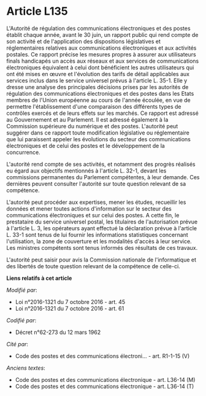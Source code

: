 # Article L135

L'Autorité de régulation des communications électroniques et des postes établit chaque année, avant le 30 juin, un rapport
public qui rend compte de son activité et de l'application des dispositions législatives et réglementaires relatives aux
communications électroniques et aux activités postales. Ce rapport précise les mesures propres à assurer aux utilisateurs
finals handicapés un accès aux réseaux et aux services de communications électroniques équivalent à celui dont bénéficient
les autres utilisateurs qui ont été mises en œuvre et l'évolution des tarifs de détail applicables aux services inclus dans
le service universel prévus à l'article L. 35-1. Elle y dresse une analyse des principales décisions prises par les autorités
de régulation des communications électroniques et des postes dans les Etats membres de l'Union européenne au cours de l'année
écoulée, en vue de permettre l'établissement d'une comparaison des différents types de contrôles exercés et de leurs effets
sur les marchés. Ce rapport est adressé au Gouvernement et au Parlement. Il est adressé également à la Commission supérieure
du numérique et des postes. L'autorité peut suggérer dans ce rapport toute modification législative ou réglementaire que lui
paraissent appeler les évolutions du secteur des communications électroniques et de celui des postes et le développement de
la concurrence. 

L'autorité rend compte de ses activités, et notamment des progrès réalisés eu égard aux objectifs mentionnés à l'article L.
32-1, devant les commissions permanentes du Parlement compétentes, à leur demande. Ces dernières peuvent consulter l'autorité
sur toute question relevant de sa compétence. 

L'autorité peut procéder aux expertises, mener les études, recueillir les données et mener toutes actions d'information sur
le secteur des communications électroniques et sur celui des postes. A cette fin, le prestataire du service universel postal,
les titulaires de l'autorisation prévue à l'article L. 3, les opérateurs ayant effectué la déclaration prévue à l'article L.
33-1 sont tenus de lui fournir les informations statistiques concernant l'utilisation, la zone de couverture et les modalités
d'accès à leur service. Les ministres compétents sont tenus informés des résultats de ces travaux.

L'autorité peut saisir pour avis la Commission nationale de l'informatique et des libertés de toute question relevant de la
compétence de celle-ci.

**Liens relatifs à cet article**

_Modifié par_:

  - Loi n°2016-1321 du 7 octobre 2016 - art. 45
  - Loi n°2016-1321 du 7 octobre 2016 - art. 61

_Codifié par_:

  - Décret n°62-273 du 12 mars 1962

_Cité par_:

  - Code des postes et des communications électroni... - art. R1-1-15 (V)

_Anciens textes_:

  - Code des postes et des communications électronique - art. L36-14 (M)
  - Code des postes et des communications électronique - art. L36-14 (T)
